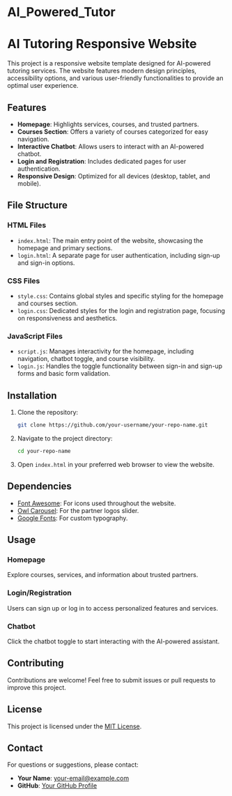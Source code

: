 # AI_Powered_Tutor
# AI Tutoring Responsive Website

This project is a responsive website template designed for AI-powered tutoring services. The website features modern design principles, accessibility options, and various user-friendly functionalities to provide an optimal user experience.

## Features

- **Homepage**: Highlights services, courses, and trusted partners.
- **Courses Section**: Offers a variety of courses categorized for easy navigation.
- **Interactive Chatbot**: Allows users to interact with an AI-powered chatbot.
- **Login and Registration**: Includes dedicated pages for user authentication.
- **Responsive Design**: Optimized for all devices (desktop, tablet, and mobile).

## File Structure

### HTML Files
- `index.html`: The main entry point of the website, showcasing the homepage and primary sections.
- `login.html`: A separate page for user authentication, including sign-up and sign-in options.

### CSS Files
- `style.css`: Contains global styles and specific styling for the homepage and courses section.
- `login.css`: Dedicated styles for the login and registration page, focusing on responsiveness and aesthetics.

### JavaScript Files
- `script.js`: Manages interactivity for the homepage, including navigation, chatbot toggle, and course visibility.
- `login.js`: Handles the toggle functionality between sign-in and sign-up forms and basic form validation.

## Installation

1. Clone the repository:
   ```bash
   git clone https://github.com/your-username/your-repo-name.git
   ```

2. Navigate to the project directory:
   ```bash
   cd your-repo-name
   ```

3. Open `index.html` in your preferred web browser to view the website.

## Dependencies

- [Font Awesome](https://fontawesome.com): For icons used throughout the website.
- [Owl Carousel](https://owlcarousel2.github.io/OwlCarousel2/): For the partner logos slider.
- [Google Fonts](https://fonts.google.com): For custom typography.

## Usage

### Homepage
Explore courses, services, and information about trusted partners.

### Login/Registration
Users can sign up or log in to access personalized features and services.

### Chatbot
Click the chatbot toggle to start interacting with the AI-powered assistant.

## Contributing

Contributions are welcome! Feel free to submit issues or pull requests to improve this project.

## License

This project is licensed under the [MIT License](LICENSE).

## Contact

For questions or suggestions, please contact:
- **Your Name**: [your-email@example.com](mailto:your-email@example.com)
- **GitHub**: [Your GitHub Profile](https://github.com/your-username)

